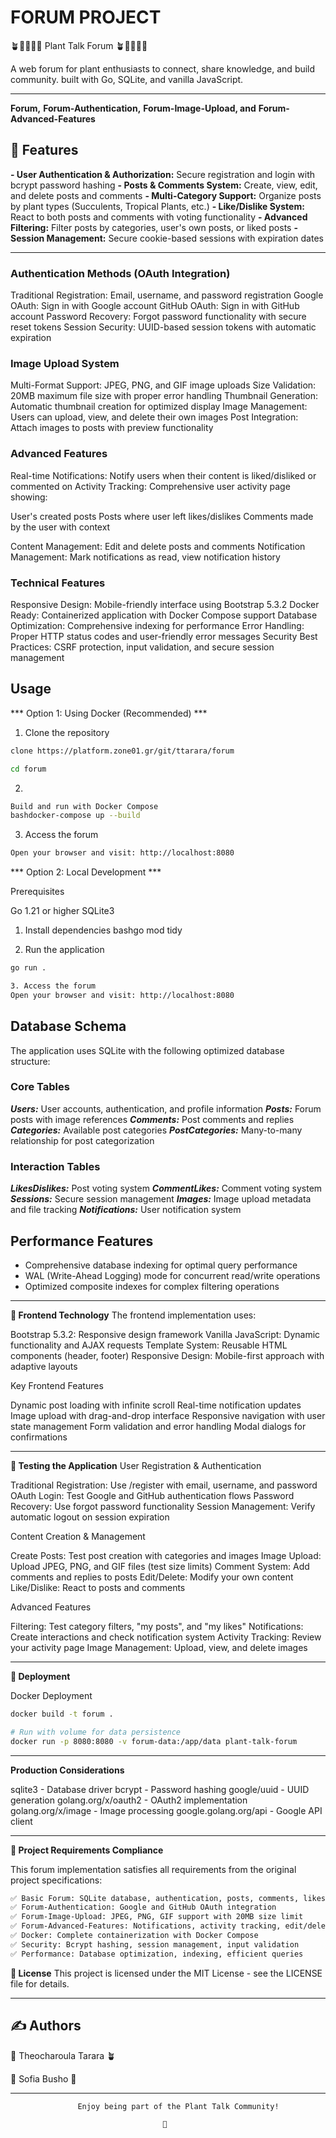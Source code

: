 # FORUM PROJECT 

🪴🌵🌱🌷🌿 Plant Talk Forum 🪴🌵🌱🌷🌿

A web forum for plant enthusiasts to connect, share knowledge, and build community. built with Go, SQLite, and vanilla JavaScript.

--- 

**Forum,** 
**Forum-Authentication,**
**Forum-Image-Upload, and** 
**Forum-Advanced-Features** 

## 🌱 Features

**- User Authentication & Authorization:** Secure registration and login with bcrypt password hashing
**- Posts & Comments System:** Create, view, edit, and delete posts and comments
**- Multi-Category Support:** Organize posts by plant types (Succulents, Tropical Plants, etc.)
**- Like/Dislike System:** React to both posts and comments with voting functionality
**- Advanced Filtering:** Filter posts by categories, user's own posts, or liked posts
**- Session Management:** Secure cookie-based sessions with expiration dates

---

### Authentication Methods (OAuth Integration)

Traditional Registration: Email, username, and password registration
Google OAuth: Sign in with Google account
GitHub OAuth: Sign in with GitHub account
Password Recovery: Forgot password functionality with secure reset tokens
Session Security: UUID-based session tokens with automatic expiration

### Image Upload System

Multi-Format Support: JPEG, PNG, and GIF image uploads
Size Validation: 20MB maximum file size with proper error handling
Thumbnail Generation: Automatic thumbnail creation for optimized display
Image Management: Users can upload, view, and delete their own images
Post Integration: Attach images to posts with preview functionality

### Advanced Features 

Real-time Notifications: Notify users when their content is liked/disliked or commented on
Activity Tracking: Comprehensive user activity page showing:

User's created posts
Posts where user left likes/dislikes
Comments made by the user with context


Content Management: Edit and delete posts and comments
Notification Management: Mark notifications as read, view notification history

### Technical Features

Responsive Design: Mobile-friendly interface using Bootstrap 5.3.2
Docker Ready: Containerized application with Docker Compose support
Database Optimization: Comprehensive indexing for performance
Error Handling: Proper HTTP status codes and user-friendly error messages
Security Best Practices: CSRF protection, input validation, and secure session management

## Usage

*** Option 1: Using Docker (Recommended) ***



1. Clone the repository
 ```bash
 clone https://platform.zone01.gr/git/ttarara/forum

cd forum
```

2.  
```bash
Build and run with Docker Compose
bashdocker-compose up --build
```

3. Access the forum
```bash
Open your browser and visit: http://localhost:8080

```

*** Option 2: Local Development ***

Prerequisites

Go 1.21 or higher
SQLite3


1. Install dependencies
bashgo mod tidy

2. Run the application
```bash 
go run .
```
```bash 
3. Access the forum
Open your browser and visit: http://localhost:8080
```

## Database Schema

The application uses SQLite with the following optimized database structure:

### Core Tables

***Users:*** User accounts, authentication, and profile information
***Posts:*** Forum posts with image references
***Comments:*** Post comments and replies
***Categories:*** Available post categories
***PostCategories:*** Many-to-many relationship for post categorization

### Interaction Tables

***LikesDislikes:*** Post voting system
***CommentLikes:*** Comment voting system
***Sessions:*** Secure session management
***Images:*** Image upload metadata and file tracking
***Notifications:*** User notification system

## Performance Features

- Comprehensive database indexing for optimal query performance
- WAL (Write-Ahead Logging) mode for concurrent read/write operations
- Optimized composite indexes for complex filtering operations

---

**🎨 Frontend Technology**
The frontend implementation uses:

Bootstrap 5.3.2: Responsive design framework
Vanilla JavaScript: Dynamic functionality and AJAX requests
Template System: Reusable HTML components (header, footer)
Responsive Design: Mobile-first approach with adaptive layouts

Key Frontend Features

Dynamic post loading with infinite scroll
Real-time notification updates
Image upload with drag-and-drop interface
Responsive navigation with user state management
Form validation and error handling
Modal dialogs for confirmations

--- 

**🧪 Testing the Application**
User Registration & Authentication

Traditional Registration: Use /register with email, username, and password
OAuth Login: Test Google and GitHub authentication flows
Password Recovery: Use forgot password functionality
Session Management: Verify automatic logout on session expiration

Content Creation & Management

Create Posts: Test post creation with categories and images
Image Upload: Upload JPEG, PNG, and GIF files (test size limits)
Comment System: Add comments and replies to posts
Edit/Delete: Modify your own content
Like/Dislike: React to posts and comments

Advanced Features

Filtering: Test category filters, "my posts", and "my likes"
Notifications: Create interactions and check notification system
Activity Tracking: Review your activity page
Image Management: Upload, view, and delete images

---

**🚀 Deployment**

Docker Deployment

 ```bash Build the image
docker build -t forum .

# Run with volume for data persistence
docker run -p 8080:8080 -v forum-data:/app/data plant-talk-forum

 ```

---

**Production Considerations**

sqlite3 - Database driver
bcrypt - Password hashing
google/uuid - UUID generation
golang.org/x/oauth2 - OAuth2 implementation
golang.org/x/image - Image processing
google.golang.org/api - Google API client

---

**📝 Project Requirements Compliance**

This forum implementation satisfies all requirements from the original project specifications:
```bash
✅ Basic Forum: SQLite database, authentication, posts, comments, likes, filtering
✅ Forum-Authentication: Google and GitHub OAuth integration
✅ Forum-Image-Upload: JPEG, PNG, GIF support with 20MB size limit
✅ Forum-Advanced-Features: Notifications, activity tracking, edit/delete functionality
✅ Docker: Complete containerization with Docker Compose
✅ Security: Bcrypt hashing, session management, input validation
✅ Performance: Database optimization, indexing, efficient queries
```


**📄 License**
This project is licensed under the MIT License - see the LICENSE file for details.

---

## ✍️ Authors

🌸 Theocharoula Tarara 🪴

🌱 Sofia Busho 🌺

---

                   Enjoy being part of the Plant Talk Community! 

                                      🌵
